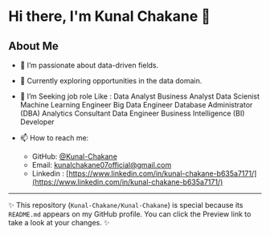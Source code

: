 # Hi there, I'm Kunal Chakane 👋

## About Me

- 👀 I’m passionate about data-driven fields.
- 🌱 Currently exploring opportunities in the data domain.
- 👀 I’m Seeking job role Like :
          Data Analyst
          Business Analyst
          Data Scienist
          Machine Learning Engineer
          Big Data Engineer
          Database Administrator (DBA)
          Analytics Consultant
          Data Engineer
          Business Intelligence (BI) Developer
  
- 📫 How to reach me: 
  - GitHub: [@Kunal-Chakane](https://github.com/Kunal-Chakane)
  - Email: [kunalchakane07official@gmail.com](mailto:kunalchakane07official@gmail.com)
  - Linkedin : [https://www.linkedin.com/in/kunal-chakane-b635a7171/](https://www.linkedin.com/in/kunal-chakane-b635a7171/)

---

✨ This repository (`Kunal-Chakane/Kunal-Chakane`) is special because its `README.md` appears on my GitHub profile. You can click the Preview link to take a look at your changes. ✨
